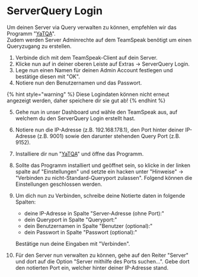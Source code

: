 # ServerQuery Login

Um deinen Server via Query verwalten zu können, empfehlen wir das Programm "[YaTQA](http://yat.qa/herunterladen/)".\
Zudem werden Server Adminrechte auf dem TeamSpeak benötigt um einen Queryzugang zu erstellen.

1. Verbinde dich mit dem TeamSpeak-Client auf dein Server.
2. Klicke nun auf in deiner oberen Leiste auf Extras -> ServerQuery Login.&#x20;
3. Lege nun einen Namen für deinen Admin Account festlegen und bestätige diesen mit "OK".
4. Notiere nun den Benutzernamen und das Passwort.&#x20;

{% hint style="warning" %}
Diese Logindaten können nicht erneut angezeigt werden, daher speichere dir sie gut ab!
{% endhint %}

5. Gehe nun in unser Dashboard und wähle den TeamSpeak aus, auf welchem du den ServerQuery Login erstellt hast.
6. Notiere nun die IP-Adresse (z.B. 192.168.178.1), den Port hinter deiner IP-Adresse (z.B. 9001) sowie den darunter stehenden Query Port (z.B. 9152).
7. Installiere dir nun "[YaTQA](http://yat.qa/herunterladen/)" und öffne das Programm.
8. Sollte das Programm installiert und geöffnet sein, so klicke in der linken spalte auf "Einstellungen" und setzte ein hacken unter "Hinweise" -> "Verbinden zu nicht-Standard-Queryport zulassen". Folgend können die Einstellungen geschlossen werden.
9.  Um dich nun zu Verbinden, schreibe deine Notierte daten in folgende Spalten:

    * deine IP-Adresse in Spalte "Server-Adresse (ohne Port):"&#x20;
    * dein Queryport in Spalte "Queryport:"
    * dein Benutzernamen in Spalte "Benutzer (optional):"&#x20;
    * dein Passwort in Spalte "Passwort (optional):"

    Bestätige nun deine Eingaben mit "Verbinden".
10. Für den Server nun verwalten zu können, gehe auf den Reiter "Server" und dort auf die Option "Server mithilfe des Ports suchen...". Gebe dort den notierten Port ein, welcher hinter deiner IP-Adresse stand.

